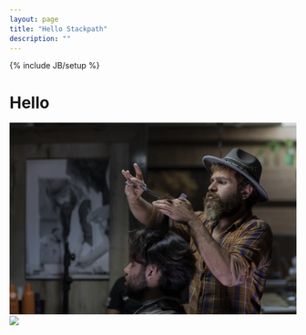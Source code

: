 ```yaml
---
layout: page
title: "Hello Stackpath"
description: ""
---
```

{% include JB/setup %}

# Hello


<img src="/assets/images/barber-shop.jpg">


<img src="https://imageengine.whateverweb.com/assets/images/barber-shop.jpg">

